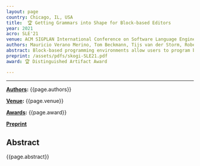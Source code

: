 ```yaml
---
layout: page
country: Chicago, IL, USA
title:  🏆 Getting Grammars into Shape for Block-based Editors
year: 2021
acro: SLE'21
venue: ACM SIGPLAN International Conference on Software Language Engineering (SLE)
authors: Mauricio Verano Merino, Tom Beckmann, Tijs van der Storm, Robert Hirschfeld, and Jurgen Vinju
abstract: Block-based programming environments allow users to program by interactively arranging visual jigsaw-like program elements. They have shown to be helpful in several domains, but often require experienced developers for their creation. Previous research investigated the use of language frameworks to generate block-based editors based on grammars, but often the results provided too many, unnecessary kinds of blocks, leading to verbose and less concise environments and also programs. To reduce the number of interactions, we propose the use of a pipeline of transformations to simplify the original grammar, yielding a reduction of the number of (useful) kinds of blocks available in the resulting editors. We show that, up to a certain complexity, our generated block-based editors are significantly improved with respects to a set of observed aesthetic criteria. As such, analyzing and simplifying grammars before generating block-based editors allows us to derive more compact and potentially more usable block-based editors, making reuse of existing grammars through automatic generation feasible.
preprint: /assets/pdfs/skogi-SLE21.pdf
award: 🏆 Distinguished Artifact Award

---
```


---

**[Authors](#):** {{page.authors}}

**[Venue](#):** {{page.venue}}

**[Awards](#):** {{page.award}}

<!-- **[DOI]({{page.doi}})** |  -->
**[Preprint]({{page.preprint}})** 

## Abstract

{{page.abstract}}